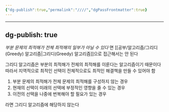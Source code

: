```yaml
---
{"dg-publish":true,"permalink":"////","dgPassFrontmatter":true}
---
```



---
dg-publish: true
---
*부분 문제의 최적해가 전체 최적해의 일부가 아닐 수 있다* 면
[[공부/알고리즘/그리디(Greedy) 알고리즘\|그리디(Greedy) 알고리즘]]으로 접근해서는 안 된다

그리디 알고리즘은 부분의 최적해가 전체의 최적해를 이룬다는 알고리즘이기 때문이다
따라서 지역적으로 최적인 선택이 전체적으로도 최적인 해결책을 만들 수 있어야 함

1. 부분 문제의 최적해가 전체 문제의 최적해를 구성하지 않는 경우
2. 현재의 선택이 미래의 선택에 부정적인 영향을 줄 수 있는 경우
3. 이전의 선택을 나중에 번복해야 할 필요가 있는 경우

라면 그리디 알고리즘에 해당하지 않는다